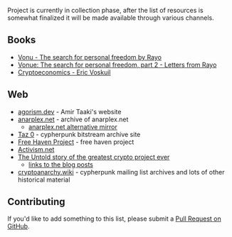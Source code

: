 Project is currently in collection phase, after the list of resources is somewhat finalized it will be made available through various channels. 


## Books
- [Vonu - The search for personal freedom by Rayo](https://ad-store.sgp1.digitaloceanspaces.com/LUA/Documents/VONU%20-%20The%20Search%20for%20Personal%20Freedom%20by%20Rayo.pdf)
- [Vonue: The search for personal freedom, part 2 - Letters from Rayo](https://ad-store.sgp1.digitaloceanspaces.com/VONU/2022/08/Vonu%202%20Paperback%20Interior%20Final.pdf)
- [Cryptoeconomics - Eric Voskuil](https://voskuil.org/cryptoeconomics/cryptoeconomics.pdf)

## Web 
- [agorism.dev](https://agorism.dev/) - Amir Taaki's website
- [anarplex.net](https://anarplex.sirion.io/) - archive of anarplex.net
  - [anarplex.net alternative mirror](https://anarplex.cypherpunk.wtf/)
- [Taz 0](https://taz0.sirion.io/) - cypherpunk bitstream archive site
- [Free Haven Project](https://www.freehaven.net/) - free haven project
- [Activism.net](https://activism.net/) 
- [The Untold story of the greatest crypto project ever](https://freemansperspective.com/product/the-untold-story-of-the-greatest-crypto-project-ever-e-book/)
  - [links to the blog posts](https://disobey.dev/the-untold-story-of-the-greatest-crypto-project-ever/)
- [cryptoanarchy.wiki](https://cryptoanarchy.wiki/) - cypherpunk mailing list archives and lots of other historical material


## Contributing

If you'd like to add something to this list, please submit a [Pull Request on GitHub](https://github.com/cryptoanarchy-info/cryptoanarchy-archive).
